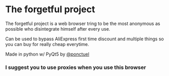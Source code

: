 # The forgetful project
The forgetful project is a web browser tring to be the most anonymous as possible who disintegrate himself after every use.


Can be used to bypass AliExpress first time discount and multiple things so you can buy for really cheap everytime.


Made in python w/ PyQt5 by [@ponctuel](https://github.com/ponctuel)

### I suggest you to use proxies when you use this browser 
